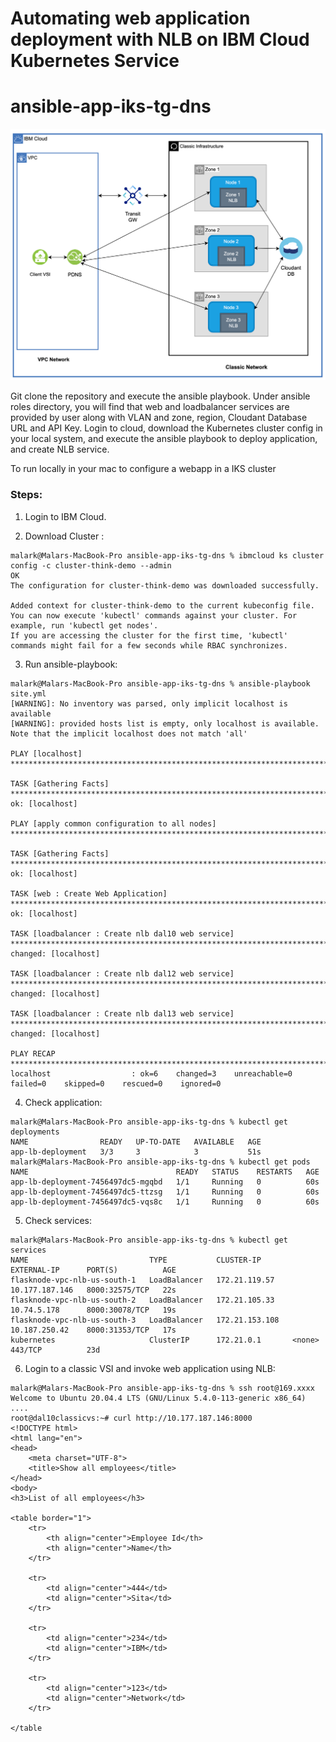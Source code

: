 # Automating web application deployment with NLB on IBM Cloud Kubernetes Service

# ansible-app-iks-tg-dns

![VPC-Classic-Using TG](../images/Classic_VPC_TG.png)


Git clone the repository and execute the ansible playbook. Under ansible roles directory, you will find that web and loadbalancer services are provided by user along with VLAN and zone, region, Cloudant Database URL and API Key. Login to cloud, download the Kubernetes cluster config in your local system, and execute the ansible playbook to deploy application, and create NLB service. 


To run locally in your mac to configure a webapp in a IKS cluster


### Steps:  

1. Login to IBM Cloud.   

2. Download Cluster :   

```
malark@Malars-MacBook-Pro ansible-app-iks-tg-dns % ibmcloud ks cluster config -c cluster-think-demo --admin  
OK
The configuration for cluster-think-demo was downloaded successfully.

Added context for cluster-think-demo to the current kubeconfig file.
You can now execute 'kubectl' commands against your cluster. For example, run 'kubectl get nodes'.
If you are accessing the cluster for the first time, 'kubectl' commands might fail for a few seconds while RBAC synchronizes.

```

3. Run ansible-playbook:  

```
malark@Malars-MacBook-Pro ansible-app-iks-tg-dns % ansible-playbook site.yml                          
[WARNING]: No inventory was parsed, only implicit localhost is available
[WARNING]: provided hosts list is empty, only localhost is available. Note that the implicit localhost does not match 'all'

PLAY [localhost] *******************************************************************************************************************************************************************************************

TASK [Gathering Facts] *************************************************************************************************************************************************************************************
ok: [localhost]

PLAY [apply common configuration to all nodes] *************************************************************************************************************************************************************

TASK [Gathering Facts] *************************************************************************************************************************************************************************************
ok: [localhost]

TASK [web : Create Web Application] ************************************************************************************************************************************************************************
ok: [localhost]

TASK [loadbalancer : Create nlb dal10 web service] *********************************************************************************************************************************************************
changed: [localhost]

TASK [loadbalancer : Create nlb dal12 web service] *********************************************************************************************************************************************************
changed: [localhost]

TASK [loadbalancer : Create nlb dal13 web service] *********************************************************************************************************************************************************
changed: [localhost]

PLAY RECAP *************************************************************************************************************************************************************************************************
localhost                  : ok=6    changed=3    unreachable=0    failed=0    skipped=0    rescued=0    ignored=0   
```

4. Check application:

```
malark@Malars-MacBook-Pro ansible-app-iks-tg-dns % kubectl get deployments                           
NAME                READY   UP-TO-DATE   AVAILABLE   AGE
app-lb-deployment   3/3     3            3           51s
malark@Malars-MacBook-Pro ansible-app-iks-tg-dns % kubectl get pods                                  
NAME                                 READY   STATUS    RESTARTS   AGE
app-lb-deployment-7456497dc5-mgqbd   1/1     Running   0          60s
app-lb-deployment-7456497dc5-ttzsg   1/1     Running   0          60s
app-lb-deployment-7456497dc5-vqs8c   1/1     Running   0          60s
```

5. Check services:
```
malark@Malars-MacBook-Pro ansible-app-iks-tg-dns % kubectl get services       
NAME                           TYPE           CLUSTER-IP       EXTERNAL-IP      PORT(S)          AGE
flasknode-vpc-nlb-us-south-1   LoadBalancer   172.21.119.57    10.177.187.146   8000:32575/TCP   22s
flasknode-vpc-nlb-us-south-2   LoadBalancer   172.21.105.33    10.74.5.178      8000:30078/TCP   19s
flasknode-vpc-nlb-us-south-3   LoadBalancer   172.21.153.108   10.187.250.42    8000:31353/TCP   17s
kubernetes                     ClusterIP      172.21.0.1       <none>           443/TCP          23d
```

6. Login to a classic VSI and invoke web application using NLB:

```
malark@Malars-MacBook-Pro ansible-app-iks-tg-dns % ssh root@169.xxxx
Welcome to Ubuntu 20.04.4 LTS (GNU/Linux 5.4.0-113-generic x86_64)
....
root@dal10classicvs:~# curl http://10.177.187.146:8000
<!DOCTYPE html>
<html lang="en">
<head>
    <meta charset="UTF-8">
    <title>Show all employees</title>
</head>
<body>
<h3>List of all employees</h3>

<table border="1">
    <tr>
        <th align="center">Employee Id</th>
		<th align="center">Name</th>
    </tr>
    
    <tr>
        <td align="center">444</td>
        <td align="center">Sita</td>
	</tr>
    
    <tr>
        <td align="center">234</td>
        <td align="center">IBM</td>
	</tr>
    
    <tr>
        <td align="center">123</td>
        <td align="center">Network</td>
	</tr>
    
</table
```
